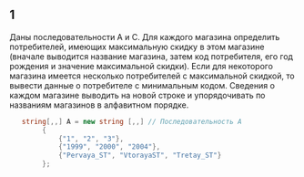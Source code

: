 ## 1

Даны последовательности A и C. Для каждого магазина определить потребителей, имеющих
максимальную скидку в этом магазине (вначале выводится название магазина, затем код потребителя, его год рождения и значение максимальной скидки). Если для некоторого магазина имеется несколько потребителей с максимальной скидкой, то вывести данные о потребителе с минимальным кодом. Сведения о каждом магазине выводить на новой строке и упорядочивать по названиям магазинов в алфавитном порядке.

```c#
   string[,,] A = new string [,,] // Последовательность А
        {
            {"1", "2", "3"},
            {"1999", "2000", "2004"},
            {"Pervaya_ST", "VtorayaST", "Tretay_ST"}
        };
 ```

